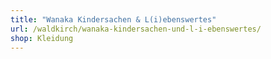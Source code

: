 ```yaml
---
title: "Wanaka Kindersachen & L(i)ebenswertes"
url: /waldkirch/wanaka-kindersachen-und-l-i-ebenswertes/
shop: Kleidung
---
```

